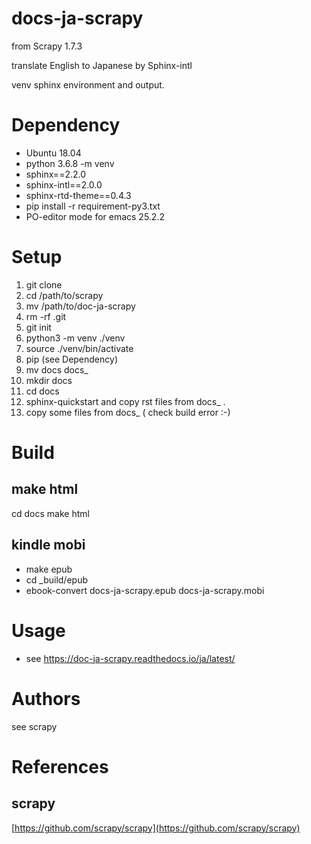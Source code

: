 
# docs-ja-scrapy

from Scrapy 1.7.3

translate English to Japanese by Sphinx-intl

venv sphinx environment and output.

# Dependency
- Ubuntu 18.04
- python 3.6.8 -m venv
- sphinx==2.2.0
- sphinx-intl==2.0.0
- sphinx-rtd-theme==0.4.3
- pip install -r requirement-py3.txt
- PO-editor mode for emacs 25.2.2

# Setup
1. git clone
2. cd /path/to/scrapy
3. mv /path/to/doc-ja-scrapy
4. rm -rf .git
5. git init
3. python3 -m venv ./venv
4. source ./venv/bin/activate
5. pip (see Dependency)
6. mv docs docs_
7. mkdir docs
8. cd docs
9. sphinx-quickstart and copy rst files from docs_ .
10. copy some files from docs_ ( check build error :-)

# Build

## make html
cd docs
make html

## kindle mobi

- make epub
- cd _build/epub
- ebook-convert docs-ja-scrapy.epub docs-ja-scrapy.mobi

# Usage

- see https://doc-ja-scrapy.readthedocs.io/ja/latest/

# Authors
see scrapy

# References
## scrapy

[https://github.com/scrapy/scrapy](https://github.com/scrapy/scrapy)
